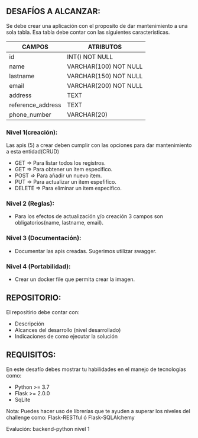 DESAFÍOS A ALCANZAR:
-------------------

Se debe crear una aplicación con el proposito de dar mantenimiento a una sola tabla.
Esa tabla debe contar con las siguientes caracteristicas.

| CAMPOS | ATRIBUTOS |
| --- | --- |
| id | INT() NOT NULL |
| name | VARCHAR(100) NOT NULL |
| lastname | VARCHAR(150) NOT NULL |
| email | VARCHAR(200) NOT NULL |
| address | TEXT |
| reference_address | TEXT |
| phone_number | VARCHAR(20) |


### Nivel 1(creación): 
  Las apis (5) a crear deben cumplir con las opciones para dar mantenimiento a esta entidad(CRUD)
  
  - GET => Para listar todos los registros.
  - GET => Para obtener un item especifico.
  - POST => Para añadir un nuevo item.
  - PUT => Para actualizar un item espefifico.
  - DELETE => Para eliminar un item especifico.

### Nivel 2 (Reglas):

- Para los efectos de actualización y/o creación 3 campos son obligatorios(name, lastname, email).

### Nivel 3 (Documentación):
- Documentar las apis creadas. Sugerimos utilizar swagger.

### Nivel 4 (Portabilidad): 
- Crear un docker file que permita crear la imagen.


REPOSITORIO:
-------------

El repositirio debe contar con:
- Descripción
- Alcances del desarrollo (nivel desarrollado)
- Indicaciones de como ejecutar la solución


REQUISITOS:
-----------

En este desafío debes mostrar tu habilidades en el manejo de tecnologías como:

- Python >= 3.7
- Flask >= 2.0.0
- SqLite

Nota: Puedes hacer uso de librerías que te ayuden a superar los niveles del challenge como: Flask-RESTful ó Flask-SQLAlchemy


Evalución: backend-python nivel 1
